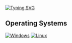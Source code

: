 [![Typing SVG](https://readme-typing-svg.demolab.com?size=25&duration=3000&pause=1500&color=F7C000&center=true&vCenter=true&width=600&lines=UNDER+CONSTRUCTION+:])](https://git.io/typing-svg)

## Operating Systems
<p>
 	<a href="#"><img alt="Windows" src="https://img.shields.io/badge/Windows-23BAC4?logo=windows&logoColor=white"></a>
		<a href="#"><img alt="Linux" src="https://img.shields.io/badge/Linux-557C94?logo=linux&logoColor=white"></a>
</p>
